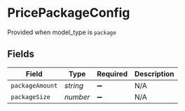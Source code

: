 # PricePackageConfig

Provided when model_type is `package`


## Fields

| Field              | Type               | Required           | Description        |
| ------------------ | ------------------ | ------------------ | ------------------ |
| `packageAmount`    | *string*           | :heavy_minus_sign: | N/A                |
| `packageSize`      | *number*           | :heavy_minus_sign: | N/A                |